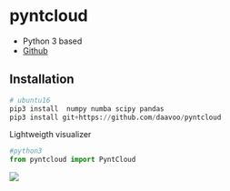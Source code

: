 # pyntcloud 

- Python 3 based
- [Github](https://github.com/daavoo/pyntcloud)

## Installation

```python 
# ubuntu16
pip3 install  numpy numba scipy pandas
pip3 install git+https://github.com/daavoo/pyntcloud
```


Lightweigth visualizer

```python
#python3 
from pyntcloud import PyntCloud

```

![](https://raw.githubusercontent.com/daavoo/pyntcloud/master/docs/images/plot1.gif)



